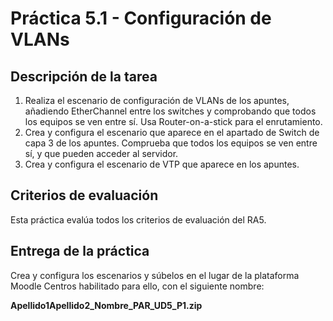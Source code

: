 # Práctica 5.1 - Configuración de VLANs

## Descripción de la tarea

1. Realiza el escenario de configuración de VLANs de los apuntes, añadiendo EtherChannel entre los switches y comprobando que todos los equipos se ven entre sí. Usa Router-on-a-stick para el enrutamiento.
2. Crea y configura el escenario que aparece en el apartado de Switch de capa 3 de los apuntes. Comprueba que todos los equipos se ven entre sí, y que pueden acceder al servidor.
3. Crea y configura el escenario de VTP que aparece en los apuntes.

## Criterios de evaluación

Esta práctica evalúa todos los criterios de evaluación del RA5.

## Entrega de la práctica

Crea y configura los escenarios y súbelos en el lugar de la plataforma Moodle Centros habilitado para ello, con el siguiente nombre:

**Apellido1Apellido2_Nombre_PAR_UD5_P1.zip**